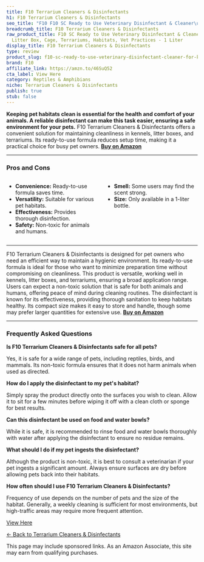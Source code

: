 ```yaml
---
title: F10 Terrarium Cleaners & Disinfectants
h1: F10 Terrarium Cleaners & Disinfectants
seo_title: "F10 F10 SC Ready to Use Veterinary Disinfectant & Cleaner\u2026"
breadcrumb_title: F10 Terrarium Cleaners & Disinfectants
raw_product_title: F10 SC Ready to Use Veterinary Disinfectant & Cleaner for Kennels,
  Litter Box, Cage, Terrariums, Habitats, Vet Practices - 1 Liter
display_title: F10 Terrarium Cleaners & Disinfectants
type: review
product_slug: f10-sc-ready-to-use-veterinary-disinfectant-cleaner-for-kennels-litter-a42a04d2
brand: F10
affiliate_link: https://amzn.to/46SuQ52
cta_label: View Here
category: Reptiles & Amphibians
niche: Terrarium Cleaners & Disinfectants
publish: true
stub: false
---
```


<div id="intro" class="full-width">
  <p><strong>Keeping pet habitats clean is essential for the health and comfort of your animals. A reliable disinfectant can make this task easier, ensuring a safe environment for your pets.</strong> F10 Terrarium Cleaners & Disinfectants offers a convenient solution for maintaining cleanliness in kennels, litter boxes, and terrariums. Its ready-to-use formula reduces setup time, making it a practical choice for busy pet owners. <a href="https://amzn.to/46SuQ52" rel="nofollow sponsored noopener" target="_blank"><strong>Buy on Amazon</strong></a></p>
</div>

<hr />
<h3 id="pros-cons">Pros and Cons</h3>
<div class="pc-grid" style="display:grid;grid-template-columns:1fr 1fr;gap:16px;">
  <ul>
    <li><strong>Convenience:</strong> Ready-to-use formula saves time.</li>
    <li><strong>Versatility:</strong> Suitable for various pet habitats.</li>
    <li><strong>Effectiveness:</strong> Provides thorough disinfection.</li>
    <li><strong>Safety:</strong> Non-toxic for animals and humans.</li>
  </ul>
  <ul>
    <li><strong>Smell:</strong> Some users may find the scent strong.</li>
    <li><strong>Size:</strong> Only available in a 1-liter bottle.</li>
  </ul>
</div>
<hr />

<div class="full-width">
  <p>F10 Terrarium Cleaners & Disinfectants is designed for pet owners who need an efficient way to maintain a hygienic environment. Its ready-to-use formula is ideal for those who want to minimize preparation time without compromising on cleanliness. This product is versatile, working well in kennels, litter boxes, and terrariums, ensuring a broad application range. Users can expect a non-toxic solution that is safe for both animals and humans, offering peace of mind during cleaning routines. The disinfectant is known for its effectiveness, providing thorough sanitation to keep habitats healthy. Its compact size makes it easy to store and handle, though some may prefer larger quantities for extensive use. <a href="https://amzn.to/46SuQ52" rel="nofollow sponsored noopener" target="_blank"><strong>Buy on Amazon</strong></a></p>
</div>

<hr />
<h3 id="faqs">Frequently Asked Questions</h3>

<p><strong>Is F10 Terrarium Cleaners & Disinfectants safe for all pets?</strong></p>
<p>Yes, it is safe for a wide range of pets, including reptiles, birds, and mammals. Its non-toxic formula ensures that it does not harm animals when used as directed.</p>

<p><strong>How do I apply the disinfectant to my pet's habitat?</strong></p>
<p>Simply spray the product directly onto the surfaces you wish to clean. Allow it to sit for a few minutes before wiping it off with a clean cloth or sponge for best results.</p>

<p><strong>Can this disinfectant be used on food and water bowls?</strong></p>
<p>While it is safe, it is recommended to rinse food and water bowls thoroughly with water after applying the disinfectant to ensure no residue remains.</p>

<p><strong>What should I do if my pet ingests the disinfectant?</strong></p>
<p>Although the product is non-toxic, it is best to consult a veterinarian if your pet ingests a significant amount. Always ensure surfaces are dry before allowing pets back into their habitats.</p>

<p><strong>How often should I use F10 Terrarium Cleaners & Disinfectants?</strong></p>
<p>Frequency of use depends on the number of pets and the size of the habitat. Generally, a weekly cleaning is sufficient for most environments, but high-traffic areas may require more frequent attention.</p>
<p><a class="btn" href="https://amzn.to/46SuQ52" target="_blank" rel="nofollow sponsored noopener">View Here</a></p>
<p><a href="/roundups/reptiles-amphibians/terrarium-cleaners-disinfectants/">← Back to Terrarium Cleaners & Disinfectants</a></p>
<aside class="disclosure">This page may include sponsored links. As an Amazon Associate, this site may earn from qualifying purchases.</aside>
